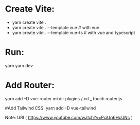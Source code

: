 # Create Vite:
* yarn create vite .
* yarn create vite . --template vue  # with vue
* yarn create vite . --template vue-ts  # with vue and typescript 

# Run:
yarn
yarn dev


# Add Router:
yarn add -D vue-router
mkdir plugins / cd _
touch router.js

#Add Tailwind CSS:
yarn add -D vue-tailwind


Note: URl ( https://www.youtube.com/watch?v=PciUq6HcUNc )
